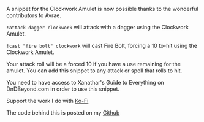 A snippet for the Clockwork Amulet is now possible thanks to the wonderful contributors to Avrae.
 
`!attack dagger clockwork`  will attack with a dagger using the Clockwork Amulet.
 
`!cast "fire bolt" clockwork`  will cast Fire Bolt, forcing a 10 to-hit using the Clockwork Amulet.
 
Your attack roll will be a forced 10 if you have a use remaining for the amulet.  You can add this snippet to any attack or spell that rolls to hit.
 
You need to have access to Xanathar's Guide to Everything on DnDBeyond.com in order to use this snippet.
 
 
Support the work I do with [Ko-Fi](https://ko-fi.com/thereverendb)
 
The code behind this is posted on my  [Github](https://github.com/TheReverendB/avrae-aliases)
